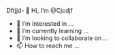 Dftjjd- 👋 Hi, I’m @Cjcdjf
- 👀 I’m interested in ...
- 🌱 I’m currently learning ...
- 💞️ I’m looking to collaborate on ...
- 📫 How to reach me ...

<!---
Cjcdjf/Cjcdjf is a ✨ special ✨ repository because its `README.md` (this file) appears on your GitHub profile.
You can click the Preview link to take a look at your changes.
--->
